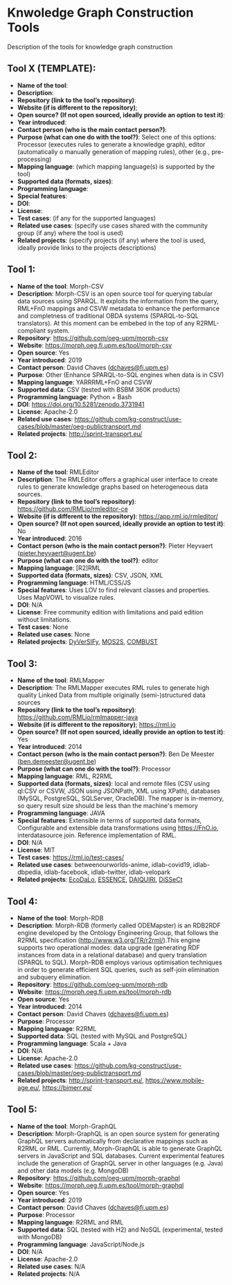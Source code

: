 # Knwoledge Graph Construction Tools
Description of the tools for knowledge graph construction

## Tool X (TEMPLATE):
- **Name of the tool**:
- **Description**:
- **Repository (link to the tool’s repository)**:
- **Website (if is different to the repository)**;
- **Open source? (If not open sourced, ideally provide an option to test it)**:
- **Year introduced**:
- **Contact person (who is the main contact person?)**:
- **Purpose (what can one do with the tool?)**: Select one of this options: Processor (executes rules to generate a knowledge graph), editor (automatically o manually generation of mapping rules), other (e.g., pre-processing)
- **Mapping language**: (which mapping language(s) is supported by the tool)
- **Supported data (formats, sizes)**:
- **Programming language**:
- **Special features**:
- **DOI**:
- **License**:
- **Test cases**: (if any for the supported languages)
- **Related use cases**: (specify use cases shared with the community group (if any) where the tool is used)
- **Related projects**: (specify projects (if any) where the tool is used, ideally provide links to the projects descriptions)


## Tool 1:
- **Name of the tool**: Morph-CSV
- **Description**: Morph-CSV is an open source tool for querying tabular data sources using SPARQL. It exploits the information from the query, RML+FnO mappings and CSVW metadata to enhance the performance and completness of traditional OBDA systems (SPARQL-to-SQL translators). At this moment can be embebed in the top of any R2RML-compliant system.
- **Repository**: https://github.com/oeg-upm/morph-csv
- **Website**: https://morph.oeg.fi.upm.es/tool/morph-csv
- **Open source**: Yes
- **Year introduced**: 2019
- **Contact person**: David Chaves (dchaves@fi.upm.es)
- **Purpose**: Other (Enhance SPARQL-to-SQL engines when data is in CSV)
- **Mapping language**: YARRRML+FnO and CSVW
- **Supported data**: CSV (tested with BSBM 360K products)
- **Programming language**: Python + Bash
- **DOI**: https://doi.org/10.5281/zenodo.3731941
- **License**: Apache-2.0
- **Related use cases**: https://github.com/kg-construct/use-cases/blob/master/oeg-publictransport.md
- **Related projects**: http://sprint-transport.eu/

## Tool 2:
- **Name of the tool**: RMLEditor
- **Description**: The RMLEditor offers a graphical user interface to create rules to generate knowledge graphs based on heterogeneous data sources.
- **Repository (link to the tool’s repository)**: https://github.com/RMLio/rmleditor-ce
- **Website (if is different to the repository)**: https://app.rml.io/rmleditor/
- **Open source? (If not open sourced, ideally provide an option to test it)**: No
- **Year introduced**: 2016
- **Contact person (who is the main contact person?)**: Pieter Heyvaert (pieter.heyvaert@ugent.be)
- **Purpose (what can one do with the tool?)**: editor
- **Mapping language**: [R2]RML
- **Supported data (formats, sizes)**: CSV, JSON, XML
- **Programming language**: HTML/CSS/JS
- **Special features**: Uses LOV to find relevant classes and properties. Uses MapVOWL to visualize rules.
- **DOI**: N/A
- **License**: Free community edition with limitations and paid edition without limitations. 
- **Test cases**: None
- **Related use cases**: None
- **Related projects**: [DyVerSIFy](https://www.imec-int.com/en/what-we-offer/research-portfolio/dyversify), [MOS2S](https://www.mos2s.eu/), [COMBUST](https://www.imec-int.com/en/what-we-offer/research-portfolio/combust)

## Tool 3:
- **Name of the tool**: RMLMapper
- **Description**: The RMLMapper executes RML rules to generate high quality Linked Data from multiple originally (semi-)structured data sources
- **Repository (link to the tool’s repository)**: https://github.com/RMLio/rmlmapper-java
- **Website (if is different to the repository)**; https://rml.io
- **Open source? (If not open sourced, ideally provide an option to test it)**: Yes
- **Year introduced**: 2014
- **Contact person (who is the main contact person?)**: Ben De Meester (ben.demeester@ugent.be)
- **Purpose (what can one do with the tool?)**: Processor
- **Mapping language**: RML, R2RML
- **Supported data (formats, sizes)**: local and remote files (CSV using ql:CSV or CSVW, JSON using JSONPath, XML using XPath), databases (MySQL, PostgreSQL, SQLServer, OracleDB). The mapper is in-memory, so query result size should be less than the machine's memory
- **Programming language**: JAVA
- **Special features**: Extensible in terms of supported data formats, Configurable and extensible data transformations using https://FnO.io, interdatasource join. Reference implementation of RML.
- **DOI**: N/A
- **License**: MIT
- **Test cases**: https://rml.io/test-cases/
- **Related use cases**: betweenourworlds-anime, idlab-covid19, idlab-dbpedia, idlab-facebook, idlab-twitter, idlab-velopark
- **Related projects**: [EcoDaLo], [ESSENCE], [DAIQUIRI], [DiSSeCt]

[EcoDaLo]: https://www.imec-int.com/en/what-we-offer/research-portfolio/ecodalo
[ESSENCE]: https://www.imec-int.com/en/what-we-offer/research-portfolio/essence
[DAIQUIRI]: https://www.imec-int.com/en/what-we-offer/research-portfolio/daiquiri
[DiSSeCt]: https://dissectsite.wordpress.com/

## Tool 4:
- **Name of the tool**: Morph-RDB
- **Description**: Morph-RDB (formerly called ODEMapster) is an RDB2RDF engine developed by the Ontology Engineering Group, that follows the R2RML specification (http://www.w3.org/TR/r2rml/).This engine supports two operational modes: data upgrade (generating RDF instances from data in a relational database) and query translation (SPARQL to SQL). Morph-RDB employs various optimisation techniques in order to generate efficient SQL queries, such as self-join elimination and subquery elimination. 
- **Repository**: https://github.com/oeg-upm/morph-rdb
- **Website**: https://morph.oeg.fi.upm.es/tool/morph-rdb
- **Open source**: Yes
- **Year introduced**: 2014
- **Contact person**: David Chaves (dchaves@fi.upm.es)
- **Purpose**: Processor
- **Mapping language**: R2RML
- **Supported data**: SQL (tested with MySQL and PostgreSQL)
- **Programming language**: Scala + Java
- **DOI**: N/A
- **License**: Apache-2.0
- **Related use cases**: https://github.com/kg-construct/use-cases/blob/master/oeg-publictransport.md
- **Related projects**: http://sprint-transport.eu/, https://www.mobile-age.eu/, https://bimerr.eu/

## Tool 5:
- **Name of the tool**: Morph-GraphQL
- **Description**: Morph-GraphQL is an open source system for generating GraphQL servers automatically from declarative mappings such as R2RML or RML. Currently, Morph-GraphQL is able to generate GraphQL servers in JavaScript and SQL databases. Current experimental features include the generation of GraphQL server in other languages (e.g. Java) and other data models (e.g. MongoDB)
- **Repository**: https://github.com/oeg-upm/morph-graphql
- **Website**: https://morph.oeg.fi.upm.es/tool/morph-graphql
- **Open source**: Yes
- **Year introduced**: 2019
- **Contact person**: David Chaves (dchaves@fi.upm.es)
- **Purpose**: Processor
- **Mapping language**: R2RML and RML
- **Supported data**: SQL (tested with H2) and NoSQL (experimental, tested with MongoDB)
- **Programming language**: JavaScript/Node.js
- **DOI**: N/A
- **License**: Apache-2.0
- **Related use cases**: N/A
- **Related projects**: N/A
